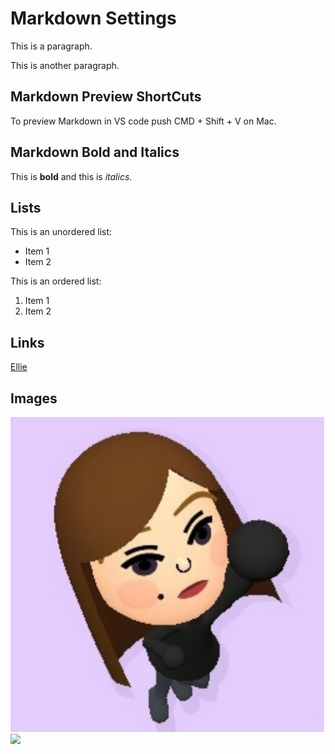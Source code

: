 
# Markdown Settings

This is a paragraph.

This is another paragraph.

## Markdown Preview ShortCuts

To preview Markdown in VS code push CMD + Shift + V on Mac.

## Markdown Bold and Italics
 This is **bold** and this is *italics*.

 ## Lists
 This is an unordered list:
 - Item 1
 - Item 2

 This is an ordered list:
 1. Item 1
 2. Item 2

 ## Links
[Ellie](https://elliedesign.framer.website/)

## Images
![EllieProfile](images/ellie.png)
<img src="ellie.png" width="100"/>